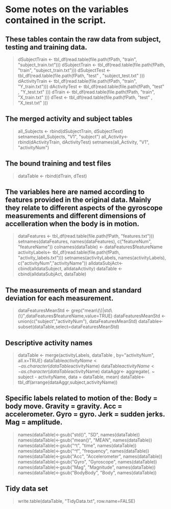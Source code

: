 # Some notes on the variables contained in the script.

## These tables contain the raw data from subject, testing and training data.
> dSubjectTrain <- tbl_df(read.table(file.path(fPath, "train", "subject_train.txt")))
> dSubjectTrain <- tbl_df(read.table(file.path(fPath, "train", "subject_train.txt")))
> dSubjectTest  <- tbl_df(read.table(file.path(fPath, "test" , "subject_test.txt" )))
> dActivityTrain <- tbl_df(read.table(file.path(fPath, "train", "Y_train.txt")))
> dActivityTest  <- tbl_df(read.table(file.path(fPath, "test" , "Y_test.txt" )))
> dTrain <- tbl_df(read.table(file.path(fPath, "train", "X_train.txt" )))
> dTest  <- tbl_df(read.table(file.path(fPath, "test" , "X_test.txt" )))

## The merged activity and subject tables
> all_Subjects <- rbind(dSubjectTrain, dSubjectTest)
> setnames(all_Subjects, "V1", "subject")
> all_Activity<- rbind(dActivityTrain, dActivityTest)
> setnames(all_Activity, "V1", "activityNum")

## The bound training and test files
> dataTable <- rbind(dTrain, dTest)

## The variables here are named according to features provided in the original data. Mainly they relate to different aspects of the gyroscope measurements and different dimensions of accelleration when the body is in motion.
> dataFeatures <- tbl_df(read.table(file.path(fPath, "features.txt")))
> setnames(dataFeatures, names(dataFeatures), c("featureNum", "featureName"))
> colnames(dataTable) <- dataFeatures$featureName
> activityLabels<- tbl_df(read.table(file.path(fPath, "activity_labels.txt")))
> setnames(activityLabels, names(activityLabels), c("activityNum","activityName"))
> alldataSubjAct<- cbind(alldataSubject, alldataActivity)
> dataTable <- cbind(alldataSubjAct, dataTable)

## The measurements of mean and standard deviation for each measurement. 
> dataFeaturesMeanStd <- grep("mean\\(\\)|std\\(\\)",dataFeatures$featureName,value=TRUE)
> dataFeaturesMeanStd <- union(c("subject","activityNum"), dataFeaturesMeanStd)
> dataTable<- subset(dataTable,select=dataFeaturesMeanStd)

## Descriptive activity names
> dataTable <- merge(activityLabels, dataTable , by="activityNum", all.x=TRUE)
> dataTable$activityName <- as.character(dataTable$activityName)
> dataTable$activityName <- as.character(dataTable$activityName)
> dataAggr<- aggregate(. ~ subject - activityName, data = dataTable, mean)
> dataTable<- tbl_df(arrange(dataAggr,subject,activityName))

## Specific labels related to motion of the: Body = body move. Gravity = gravity. Acc = accelerometer. Gyro = gyro. Jerk = sudden jerks. Mag = amplitude.
> names(dataTable)<-gsub("std()", "SD", names(dataTable))
> names(dataTable)<-gsub("mean()", "MEAN", names(dataTable))
> names(dataTable)<-gsub("^t", "time", names(dataTable))
> names(dataTable)<-gsub("^f", "frequency", names(dataTable))
> names(dataTable)<-gsub("Acc", "Accelerometer", names(dataTable))
> names(dataTable)<-gsub("Gyro", "Gyroscope", names(dataTable))
> names(dataTable)<-gsub("Mag", "Magnitude", names(dataTable))
> names(dataTable)<-gsub("BodyBody", "Body", names(dataTable))

##  Tidy data set 
> write.table(dataTable, "TidyData.txt", row.name=FALSE)


